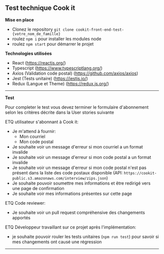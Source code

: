 ## Test technique Cook it

**Mise en place**

- Clonez le repository `git clone cookit-front-end-test-{votre_nom_de_famille}`
- roulez `npm i` pour installer les modules node 
- roulez `npm start` pour démarrer le projet

**Technologies utilisées**

- React (https://reactjs.org/)
- Typescript (https://www.typescriptlang.org/)
- Axios (Validation code postal) (https://github.com/axios/axios)
- Jest (Tests unitaire) (https://jestjs.io/)
- Redux (Langue et Theme) (https://redux.js.org/)

---

**Test**

Pour completer le test vous devez terminer le formulaire d'abonnement selon les critères décrite dans la User stories suivante

ETQ utilisateur s'abonnant à Cook it:
- Je m'attend à fournir:
  - Mon courriel
  - Mon code postal
- Je souhaite voir un message d'erreur si mon courriel a un format invalide
- Je souhaite voir un message d'erreur si mon code postal a un format invalide
- Je souhaite voir un message d'erreur si mon code postal n'est pas présent dans la liste des code postaux disponible (API: `https://cookit-public.s3.amazonaws.com/interview/zips.json`)
- Je souhaite pouvoir soumettre mes informations et être redirigé vers une page de confirmation
- Je souhaite voir mes informations présentes sur cette page

ETQ Code reviewer:
- Je souhaite voir un pull request compréhensive des changements apportés

ETQ Développeur travaillant sur ce projet après l'implémentation:
- je souhaite pouvoir rouler les tests unitaires (`npm run test`) pour savoir si mes changements ont causé une régression

---


